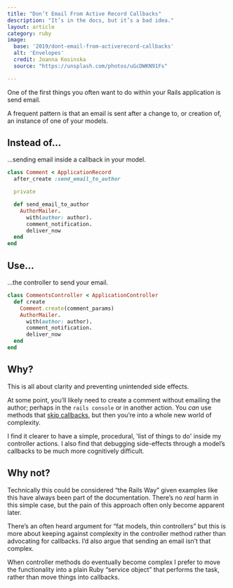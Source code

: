 ```yaml
---
title: "Don’t Email From Active Record Callbacks"
description: "It’s in the docs, but it’s a bad idea."
layout: article
category: ruby
image:
  base: '2019/dont-email-from-activerecord-callbacks'
  alt: 'Envelopes'
  credit: Joanna Kosinska
  source: "https://unsplash.com/photos/uGcDWKN91Fs"

---
```


One of the first things you often want to do within your Rails application is send email.

A frequent pattern is that an email is sent after a change to, or creation of, an instance of one of your models.


## Instead of…

…sending email inside a callback in your model.

```ruby
class Comment < ApplicationRecord
  after_create :send_email_to_author

  private

  def send_email_to_author
    AuthorMailer.
      with(author: author).
      comment_notification.
      deliver_now
  end
end
```


## Use…

…the controller to send your email.

```ruby
class CommentsController < ApplicationController
  def create
    Comment.create(comment_params)
    AuthorMailer.
      with(author: author).
      comment_notification.
      deliver_now
  end
end
```


## Why?

This is all about clarity and preventing unintended side effects.

At some point, you’ll likely need to create a comment without emailing the author; perhaps in the `rails console` or in another action. You _can_ use methods that [skip callbacks](https://guides.rubyonrails.org/active_record_callbacks.html#skipping-callbacks), but then you’re into a whole new world of complexity.

I find it clearer to have a simple, procedural, 'list of things to do' inside my controller actions. I also find that debugging side-effects through a model’s callbacks to be much more cognitively difficult.


## Why not?

Technically this could be considered “the Rails Way” given examples like this have always been part of the documentation. There’s no _real_ harm in this simple case, but the pain of this approach often only become apparent later.

There’s an often heard argument for “fat models, thin controllers” but this is more about keeping against complexity in the controller method rather than advocating for callbacks. I’d also argue that sending an email isn’t that complex.

When controller methods do eventually become complex I prefer to move the functionality into a plain Ruby “service object” that performs the task, rather than move things into callbacks.
